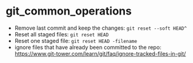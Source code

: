 # git_common_operations
* Remove last commit and keep the changes: `git reset --soft HEAD^`
* Reset all staged files: `git reset HEAD`
* Reset one staged file: `git reset HEAD -filename`
* ignore files that have already been committed to the repo: https://www.git-tower.com/learn/git/faq/ignore-tracked-files-in-git/
